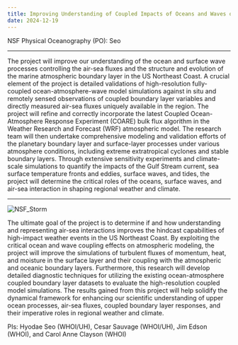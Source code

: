 ```yaml
---
title: Improving Understanding of Coupled Impacts of Oceans and Waves on Air-Sea Fluxes in the US Northeast
date: 2024-12-19
---
```



NSF Physical Oceanography (PO): Seo

---

The project will improve our understanding of the ocean and surface wave processes controlling the air-sea fluxes and the structure and evolution of the marine atmospheric boundary layer in the US Northeast Coast. A crucial element of the project is detailed validations of high-resolution fully-coupled ocean-atmosphere-wave model simulations against in situ and remotely sensed observations of coupled boundary layer variables and directly measured air-sea fluxes uniquely available in the region. The project will refine and correctly incorporate the latest Coupled Ocean-Atmosphere Response Experiment (COARE) bulk flux algorithm in the Weather Research and Forecast (WRF) atmospheric model. The research team will then undertake comprehensive modeling and validation efforts of the planetary boundary layer and surface-layer processes under various atmosphere conditions, including extreme extratropical cyclones and stable boundary layers. Through extensive sensitivity experiments and climate-scale simulations to quantify the impacts of the Gulf Stream current, sea surface temperature fronts and eddies, surface waves, and tides, the project will determine the critical roles of the oceans, surface waves, and air-sea interaction in shaping regional weather and climate.
<!--more-->
---

![NSF_Storm](nsf_storm.gif)

The ultimate goal of the project is to determine if and how understanding and representing air-sea interactions improves the hindcast capabilities of high-impact weather events in the US Northeast Coast. By exploiting the critical ocean and wave coupling effects on atmospheric modeling, the project will improve the simulations of turbulent fluxes of momentum, heat, and moisture in the surface layer and their coupling with the atmospheric and oceanic boundary layers. Furthermore, this research will develop detailed diagnostic techniques for utilizing the existing ocean-atmosphere coupled boundary layer datasets to evaluate the high-resolution coupled model simulations. The results gained from this project will help solidify the dynamical framework for enhancing our scientific understanding of upper ocean processes, air-sea fluxes, coupled boundary layer responses, and their imperative roles in regional weather and climate.

PIs: Hyodae Seo (WHOI/UH), Cesar Sauvage (WHOI/UH), Jim Edson (WHOI), and Carol Anne Clayson (WHOI)
